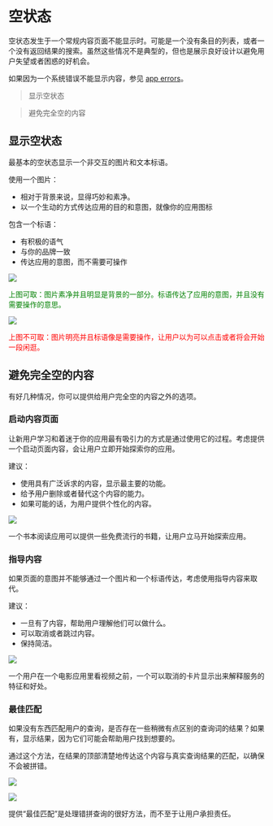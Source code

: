 # 空状态   

空状态发生于一个常规内容页面不能显示时。可能是一个没有条目的列表，或者一个没有返回结果的搜索。虽然这些情况不是典型的，但也是展示良好设计以避免用户失望或者困惑的好机会。

如果因为一个系统错误不能显示内容，参见 [app errors](https://www.google.com/design/spec/patterns/errors.html#errors-app-errors)。

> 显示空状态

> 避免完全空的内容


## 显示空状态   

最基本的空状态显示一个非交互的图片和文本标语。

使用一个图片：
- 相对于背景来说，显得巧妙和素净。
- 以一个生动的方式传达应用的目的和意图，就像你的应用图标

包含一个标语：
- 有积极的语气
- 与你的品牌一致
- 传达应用的意图，而不需要可操作

![](../images/11_1.png)   

<p> <font color="green">上图可取：图片素净并且明显是背景的一部分。标语传达了应用的意图，并且没有需要操作的意思。</font></p>

![](../images/11_2.png)   

<p> <font color="red">上图不可取：图片明亮并且标语像是需要操作，让用户以为可以点击或者将会开始一段闲逛。</font></p>


## 避免完全空的内容   

有好几种情况，你可以提供给用户完全空的内容之外的选项。

### 启动内容页面   

让新用户学习和着迷于你的应用最有吸引力的方式是通过使用它的过程。考虑提供一个启动页面内容，会让用户立即开始探索你的应用。

建议：
- 使用具有广泛诉求的内容，显示最主要的功能。
- 给予用户删除或者替代这个内容的能力。
- 如果可能的话，为用户提供个性化的内容。

![](../images/11_3.png)   

一个书本阅读应用可以提供一些免费流行的书籍，让用户立马开始探索应用。

### 指导内容   

如果页面的意图并不能够通过一个图片和一个标语传达，考虑使用指导内容来取代。

建议：
- 一旦有了内容，帮助用户理解他们可以做什么。
- 可以取消或者跳过内容。
- 保持简洁。

![](../images/11_4.png)   

一个用户在一个电影应用里看视频之前，一个可以取消的卡片显示出来解释服务的特征和好处。

### 最佳匹配   

如果没有东西匹配用户的查询，是否存在一些稍微有点区别的查询词的结果？如果有，显示结果，因为它们可能会帮助用户找到想要的。

通过这个方法，在结果的顶部清楚地传达这个内容与真实查询结果的匹配，以确保不会被拼错。

![](../images/11_5.png)   

![](../images/11_6.png)   

提供“最佳匹配”是处理错拼查询的很好方法，而不至于让用户承担责任。





